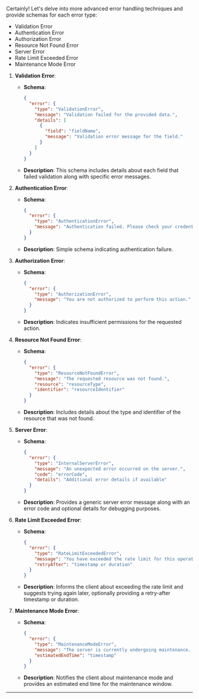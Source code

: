 Certainly! Let's delve into more advanced error handling techniques and provide schemas for each error type:

- Validation Error
- Authentication Error
- Authorization Error
- Resource Not Found Error
- Server Error
- Rate Limit Exceeded Error
- Maintenance Mode Error

1. **Validation Error**:

   - **Schema**:
     ```json
     {
       "error": {
         "type": "ValidationError",
         "message": "Validation failed for the provided data.",
         "details": [
           {
             "field": "fieldName",
             "message": "Validation error message for the field."
           }
         ]
       }
     }
     ```
   - **Description**: This schema includes details about each field that failed validation along with specific error messages.

2. **Authentication Error**:

   - **Schema**:
     ```json
     {
       "error": {
         "type": "AuthenticationError",
         "message": "Authentication failed. Please check your credentials."
       }
     }
     ```
   - **Description**: Simple schema indicating authentication failure.

3. **Authorization Error**:

   - **Schema**:
     ```json
     {
       "error": {
         "type": "AuthorizationError",
         "message": "You are not authorized to perform this action."
       }
     }
     ```
   - **Description**: Indicates insufficient permissions for the requested action.

4. **Resource Not Found Error**:

   - **Schema**:
     ```json
     {
       "error": {
         "type": "ResourceNotFoundError",
         "message": "The requested resource was not found.",
         "resource": "resourceType",
         "identifier": "resourceIdentifier"
       }
     }
     ```
   - **Description**: Includes details about the type and identifier of the resource that was not found.

5. **Server Error**:

   - **Schema**:
     ```json
     {
       "error": {
         "type": "InternalServerError",
         "message": "An unexpected error occurred on the server.",
         "code": "errorCode",
         "details": "Additional error details if available"
       }
     }
     ```
   - **Description**: Provides a generic server error message along with an error code and optional details for debugging purposes.

6. **Rate Limit Exceeded Error**:

   - **Schema**:
     ```json
     {
       "error": {
         "type": "RateLimitExceededError",
         "message": "You have exceeded the rate limit for this operation. Please try again later.",
         "retryAfter": "timestamp or duration"
       }
     }
     ```
   - **Description**: Informs the client about exceeding the rate limit and suggests trying again later, optionally providing a retry-after timestamp or duration.

7. **Maintenance Mode Error**:
   - **Schema**:
     ```json
     {
       "error": {
         "type": "MaintenanceModeError",
         "message": "The server is currently undergoing maintenance. Please try again later.",
         "estimatedEndTime": "timestamp"
       }
     }
     ```
   - **Description**: Notifies the client about maintenance mode and provides an estimated end time for the maintenance window.

---

